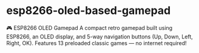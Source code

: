 # esp8266-oled-based-gamepad
🎮 ESP8266 OLED Gamepad  A compact retro gamepad built using ESP8266, an OLED display, and 5-way navigation buttons (Up, Down, Left, Right, OK). Features 13 preloaded classic games — no internet required!
